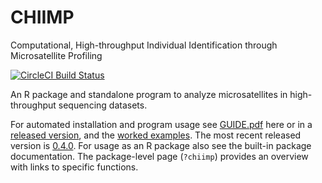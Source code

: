 # CHIIMP
Computational, High-throughput Individual Identification through Microsatellite Profiling

[![CircleCI Build Status](https://circleci.com/gh/ShawHahnLab/chiimp/tree/dev.svg?style=svg)](https://circleci.com/gh/ShawHahnLab/chiimp/tree/dev)

An R package and standalone program to analyze microsatellites in
high-throughput sequencing datasets.

For automated installation and program usage see [GUIDE.pdf] here or in a
[released version](https://github.com/ShawHahnLab/chiimp/releases), and the [worked examples].
The most recent released version is [0.4.0](https://github.com/ShawHahnLab/chiimp/releases/tag/0.4.0).
For usage as an R package also see the built-in package documentation.  The
package-level page (`?chiimp`) provides an overview with links to specific
functions.

[GUIDE.pdf]: https://shawhahnlab.github.io/chiimp/GUIDE.pdf
[worked examples]: https://shawhahnlab.github.io/chiimp/docs
